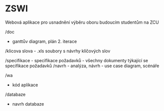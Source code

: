 # ZSWI
Webová aplikace pro usnadnění výběru oboru budoucím studentům na ZCU


/doc
   - ganttův diagram,  plán 2. iterace
   
   /klicova slova
       - .xls soubory s návrhy klíčových slov
   
   /specifikace
       - specifikace požadavků - všechny dokumenty týkající se specifikace požadavků
   /navrh
       - analýza, návrh
       - use case diagram, scénáře
       
/wa
   - kód aplikace
   
/databaze
  - navrh databaze

